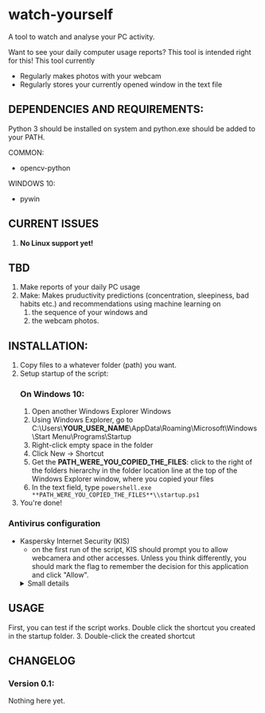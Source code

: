 # watch-yourself
A tool to watch and analyse your PC activity.

Want to see your daily computer usage reports? This tool is intended right for this!
This tool currently
* Regularly makes photos with your webcam
* Regularly stores your currently opened window in the text file

## DEPENDENCIES AND REQUIREMENTS:
Python 3 should be installed on system and python.exe should be added to your PATH.

COMMON:
* opencv-python

WINDOWS 10:
* pywin

## CURRENT ISSUES
1. **No Linux support yet!**

## TBD
1. Make reports of your daily PC usage
2. Make: Makes pruductivity predictions (concentration, sleepiness, bad habits etc.) and recommendations using machine learning on
    1. the sequence of your windows and
    2. the webcam photos.

## INSTALLATION:

1. Copy files to a whatever folder (path) you want.
2. Setup startup of the script:
    ### On Windows 10:
    1. Open another Windows Explorer Windows
    2. Using Windows Explorer, go to C:\\Users\\**YOUR_USER_NAME**\\AppData\\Roaming\\Microsoft\\Windows\\Start Menu\\Programs\\Startup
    3. Right-click empty space in the folder
    4. Click New -> Shortcut
    5. Get the **PATH_WERE_YOU_COPIED_THE_FILES**: click to the right of the folders hierarchy in the folder location line at the top of the Windows Explorer window, where you copied your files
    6. In the text field, type `powershell.exe **PATH_WERE_YOU_COPIED_THE_FILES**\\startup.ps1`
3. You're done!

### Antivirus configuration
* Kaspersky Internet Security (KIS)
    * on the first run of the script, KIS should prompt you to allow webcamera and other accesses. Unless you think differently, you should mark the flag to remember the decision for this application and click "Allow".
    <details><summary>Small details</summary>
    If you change the code of the script of code manually, KIS will re-ask you about script permissions.
    </details>

## USAGE
First, you can test if the script works. Double click the shortcut you created in the startup folder.
3. Double-click the created shortcut


## CHANGELOG

### Version 0.1:

Nothing here yet.